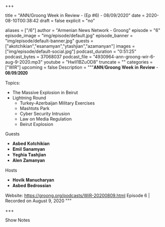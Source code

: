 
+++

title = "ANN/Groong Week in Review - (Ep #6) - 08/09/2020"
date = 2020-08-10T00:38:42
draft = false
explicit = "no"

aliases = ["/6"]
author = "Armenian News Network - Groong"
episode = "6"
episode_image = "img/episode/default.jpg"
episode_banner = "img/episode/default-banner.jpg"
guests = ["akotchikian","esanamyan","ytashjian","azamanyan"]
images = ["img/episode/default-social.jpg"]
podcast_duration = "0:51:25"
podcast_bytes = 37068037
podcast_file = "4930964-ann-groong-wir-6-aug-9-2020.mp3"
youtube = "HwlI1BZuOD8"
truncate = ""
categories = ["WIR"]
upcoming = false
Description = """𝐀𝐍𝐍/𝐆𝐫𝐨𝐨𝐧𝐠 𝐖𝐞𝐞𝐤 𝐢𝐧 𝐑𝐞𝐯𝐢𝐞𝐰 - 𝟎𝟖/𝟎𝟗/𝟐𝟎𝟐𝟎

Topics:
  - The Massive Explosion in Beirut
  - Lightning Round
    - Turkey-Azerbaijan Military Exercises
    - Mashtots Park
    - Cyber Security Intrusion
    - Law on Media Regulation
    - Beirut Explosion

Guests
  - 𝐀𝐬𝐛𝐞𝐝 𝐊𝐨𝐭𝐜𝐡𝐢𝐤𝐢𝐚𝐧
  - 𝐄𝐦𝐢𝐥 𝐒𝐚𝐧𝐚𝐦𝐲𝐚𝐧
  - 𝐘𝐞𝐠𝐡𝐢𝐚 𝐓𝐚𝐬𝐡𝐣𝐢𝐚𝐧
  - 𝐀𝐥𝐞𝐧 𝐙𝐚𝐦𝐚𝐧𝐲𝐚𝐧

Hosts
  - 𝐇𝐨𝐯𝐢𝐤 𝐌𝐚𝐧𝐮𝐜𝐡𝐚𝐫𝐲𝐚𝐧
  - 𝐀𝐬𝐛𝐞𝐝 𝐁𝐞𝐝𝐫𝐨𝐬𝐬𝐢𝐚𝐧

Website: https://groong.org/podcasts/WiR-20200809.html
Episode 6 | Recorded on August 9, 2020
"""

+++

Show Notes

